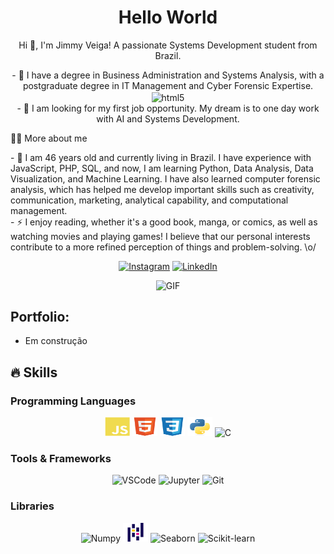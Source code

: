 <!-- Título -->
<h1 align="center">Hello World</h1>

<!-- Apresentação -->
<p align="center">
  Hi 👋, I'm Jimmy Veiga! A passionate Systems Development student from Brazil.
</p>

<p align="center">
  - 🌱 I have a degree in Business Administration and Systems Analysis, with a postgraduate degree in IT Management and Cyber Forensic Expertise. <img align="center" alt="html5" src="https://img.shields.io/badge/Edx-193A3E?style=for-the-badge&logo=edx&logoColor=white" />
  <br>
  - 🔭 I am looking for my first job opportunity. My dream is to one day work with AI and Systems Development.
</p>

  <summary>👨‍💻 More about me</summary>
  <p>
    - 💬 I am 46 years old and currently living in Brazil. I have experience with JavaScript, PHP, SQL, and now, I am learning Python, Data Analysis, Data Visualization, and Machine Learning. I have also learned computer forensic analysis, which has helped me develop important skills such as creativity, communication, marketing, analytical capability, and computational management.
    <br>
    - ⚡ I enjoy reading, whether it's a good book, manga, or comics, as well as watching movies and playing games! I believe that our personal interests contribute to a more refined perception of things and problem-solving. \o/
  </p>

<!-- Links -->
<p align="center">
  <a href="https://www.instagram.com/veigajimmy/"><img src="https://img.shields.io/badge/Instagram-E4405F?style=for-the-badge&logo=instagram&logoColor=white" alt="Instagram"></a>
  <a href="https://www.linkedin.com/in/jimmy-richard-de-sena-veiga-430b16228/"><img src="https://img.shields.io/badge/LinkedIn-0077B5?style=for-the-badge&logo=linkedin&logoColor=white" alt="LinkedIn"></a>
</p>

<!-- GIF -->
<p align="center">
  <img src="https://i.gifer.com/75lD.gif" height="150" alt="GIF">
</p>

<!-- Portfolio -->
## Portfolio:
- Em construção

## 🔥 Skills
<!-- Skills: Programming Languages -->
<h3>Programming Languages</h3>
<p align="center">
  <img src="https://raw.githubusercontent.com/devicons/devicon/master/icons/javascript/javascript-plain.svg" alt="JavaScript" height="30" width="40">
  <img src="https://raw.githubusercontent.com/devicons/devicon/master/icons/html5/html5-original.svg" alt="HTML" height="30" width="40">
  <img src="https://raw.githubusercontent.com/devicons/devicon/master/icons/css3/css3-original.svg" alt="CSS" height="30" width="40">
  <img src="https://raw.githubusercontent.com/devicons/devicon/master/icons/python/python-original.svg" alt="Python" height="30" width="40">
  <img src="https://cdn.jsdelivr.net/gh/devicons/devicon/icons/c/c-original.svg" alt="C" height="30" width="40">
</p>

<!-- Skills: Tools & Frameworks -->
<h3>Tools & Frameworks</h3>
<p align="center">
  <img src="https://cdn.jsdelivr.net/gh/devicons/devicon/icons/vscode/vscode-original.svg" alt="VSCode" height="30" width="40">
  <img src="https://cdn.jsdelivr.net/gh/devicons/devicon/icons/jupyter/jupyter-original.svg" alt="Jupyter" height="30" width="40">
  <img src="https://cdn.jsdelivr.net/gh/devicons/devicon/icons/git/git-original.svg" alt="Git" height="30" width="40">
</p>

<!-- Skills: Libraries -->
<h3>Libraries</h3>
<p align="center">
  <img src="https://cdn.jsdelivr.net/gh/devicons/devicon/icons/numpy/numpy-original.svg" alt="Numpy" height="30" width="40">
  <img src="https://raw.githubusercontent.com/devicons/devicon/2ae2a900d2f041da66e950e4d48052658d850630/icons/pandas/pandas-original.svg" alt="Pandas" height="30" width="40">
  <img src="https://seaborn.pydata.org/_images/logo-mark-lightbg.svg" alt="Seaborn" height="40" width="40">
  <img src="https://upload.wikimedia.org/wikipedia/commons/0/05/Scikit_learn_logo_small.svg" alt="Scikit-learn" height="40" width="40">
</p>

